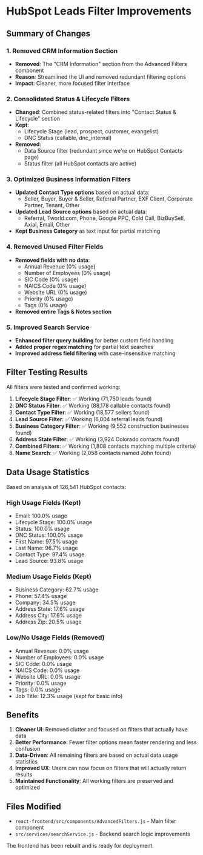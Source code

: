 # HubSpot Leads Filter Improvements

## Summary of Changes

### 1. Removed CRM Information Section
- **Removed**: The "CRM Information" section from the Advanced Filters component
- **Reason**: Streamlined the UI and removed redundant filtering options
- **Impact**: Cleaner, more focused filter interface

### 2. Consolidated Status & Lifecycle Filters
- **Changed**: Combined status-related filters into "Contact Status & Lifecycle" section
- **Kept**: 
  - Lifecycle Stage (lead, prospect, customer, evangelist)
  - DNC Status (callable, dnc_internal)
- **Removed**: 
  - Data Source filter (redundant since we're on HubSpot Contacts page)
  - Status filter (all HubSpot contacts are active)

### 3. Optimized Business Information Filters
- **Updated Contact Type options** based on actual data:
  - Seller, Buyer, Buyer & Seller, Referral Partner, EXF Client, Corporate Partner, Tenant, Other
- **Updated Lead Source options** based on actual data:
  - Referral, Tworld.com, Phone, Google PPC, Cold Call, BizBuySell, Axial, Email, Other
- **Kept Business Category** as text input for partial matching

### 4. Removed Unused Filter Fields
- **Removed fields with no data**:
  - Annual Revenue (0% usage)
  - Number of Employees (0% usage)
  - SIC Code (0% usage)
  - NAICS Code (0% usage)
  - Website URL (0% usage)
  - Priority (0% usage)
  - Tags (0% usage)
- **Removed entire Tags & Notes section**

### 5. Improved Search Service
- **Enhanced filter query building** for better custom field handling
- **Added proper regex matching** for partial text searches
- **Improved address field filtering** with case-insensitive matching

## Filter Testing Results

All filters were tested and confirmed working:

1. **Lifecycle Stage Filter**: ✅ Working (71,750 leads found)
2. **DNC Status Filter**: ✅ Working (88,178 callable contacts found)
3. **Contact Type Filter**: ✅ Working (18,577 sellers found)
4. **Lead Source Filter**: ✅ Working (6,004 referral leads found)
5. **Business Category Filter**: ✅ Working (9,552 construction businesses found)
6. **Address State Filter**: ✅ Working (3,924 Colorado contacts found)
7. **Combined Filters**: ✅ Working (1,808 contacts matching multiple criteria)
8. **Name Search**: ✅ Working (2,058 contacts named John found)

## Data Usage Statistics

Based on analysis of 126,541 HubSpot contacts:

### High Usage Fields (Kept)
- Email: 100.0% usage
- Lifecycle Stage: 100.0% usage
- Status: 100.0% usage
- DNC Status: 100.0% usage
- First Name: 97.5% usage
- Last Name: 96.7% usage
- Contact Type: 97.4% usage
- Lead Source: 93.8% usage

### Medium Usage Fields (Kept)
- Business Category: 62.7% usage
- Phone: 57.4% usage
- Company: 34.5% usage
- Address State: 17.6% usage
- Address City: 17.6% usage
- Address Zip: 20.5% usage

### Low/No Usage Fields (Removed)
- Annual Revenue: 0.0% usage
- Number of Employees: 0.0% usage
- SIC Code: 0.0% usage
- NAICS Code: 0.0% usage
- Website URL: 0.0% usage
- Priority: 0.0% usage
- Tags: 0.0% usage
- Job Title: 12.3% usage (kept for basic info)

## Benefits

1. **Cleaner UI**: Removed clutter and focused on filters that actually have data
2. **Better Performance**: Fewer filter options mean faster rendering and less confusion
3. **Data-Driven**: All remaining filters are based on actual data usage statistics
4. **Improved UX**: Users can now focus on filters that will actually return results
5. **Maintained Functionality**: All working filters are preserved and optimized

## Files Modified

- `react-frontend/src/components/AdvancedFilters.js` - Main filter component
- `src/services/searchService.js` - Backend search logic improvements

The frontend has been rebuilt and is ready for deployment.